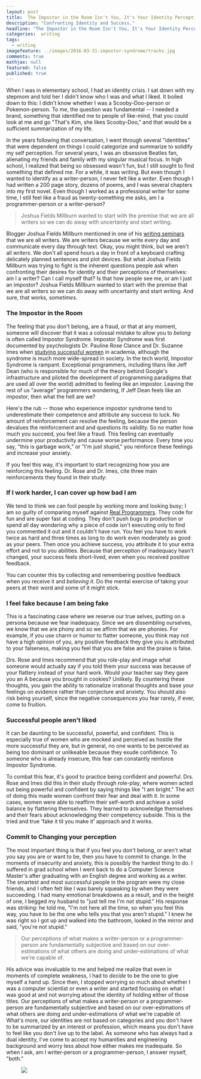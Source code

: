 ```yaml
---
layout: post
title:  The Impostor in the Room Isn't You, It's Your Identity Perception
description: "Confronting Identity and Success."
headline: "The Impostor in the Room Isn't You, It's Your Identity Perception"
categories:  writing
tags: 
  - writing
imagefeature: ../images/2016-03-31-impostor-syndrome/tracks.jpg
comments: true
mathjax: null
featured: false
published: true
---
```

When I was in elementary school, I had an identity crisis. I sat down with my stepmom and told her I didn't know who I was and what I liked. It boiled down to this: I didn't know whether I was a Scooby-Doo-person or Pokemon-person. To me, the question was fundamental -- I needed a brand, something that identified me to people of like-mind, that you could look at me and go "That's Kim, she likes Scooby-Doo," and that would be a sufficient summarization of my life.

In the years following that conversation, I went through several "identities" that were dependent on things I could categorize and summarize to solidify my self perception. For several years, I was an obsessive Beatles fan, alienating my friends and family with my singular musical focus. In high school, I realized that being so obsessed wasn't fun, but I still sought to find something that defined me. For a while, it was writing. But even though I wanted to identify as a writer-person, I never felt like a *writer*. Even though I had written a 200 page story, dozens of poems, and I was several chapters into my first novel. Even though I worked as a professional writer for some time, I still feel like a fraud as twenty-something me asks, am I a programmer-person or a writer-person?

> Joshua Fields Millburn wanted to start with the premise that we are all writers so we can do away with uncertainty and start writing. 

Blogger Joshua Fields Millburn mentioned in one of his [writing seminars](http://www.theminimalists.com/class/) that we are all writers. We are writers because we write every day and communicate every day through text. Okay, you might think, but we aren't all *writers*. We don't all spend hours a day in front of a keyboard crafting delicately planned sentences and plot devices. But what Joshua Fields Millburn was trying to fight is the inherent questions people ask when confronting their desires for identity and their perceptions of themselves: am I a writer? Can I call myself that? Is that how people see me, or am I just an impostor? Joshua Fields Millburn wanted to start with the premise that we are all writers so we can do away with uncertainty and start writing. And sure, that works, *sometimes*.

### The Impostor in the Room
The feeling that you don't belong, are a fraud, or that at any moment, someone will discover that it was a colossal mistake to allow you to *belong* is often called Impostor Syndrome. Impostor Syndrome was first documented by psychologists Dr. Pauline Rose Clance and Dr. Suzanne Imes when [studying successful women](http://www.paulineroseclance.com/pdf/ip_high_achieving_women.pdf) in academia, although the syndrome is much more wide-spread in society. In the tech world, Impostor Syndrome is rampant. Exceptional programmers, including titans like Jeff Dean (who is responsible for much of the theory behind Google's infrastructure and piloted the development of programming paradigms that are used all over the world) admitted to feeling like an impostor. Leaving the rest of us "average" programmers wondering, If Jeff Dean feels like an impostor, then what the hell are we?

Here's the rub -- those who experience impostor syndrome tend to underestimate their competence and attribute any success to luck. No amount of reinforcement can resolve the feeling, because the person devalues the reinforcement and and questions its validity. So no matter how much you succeed, you feel like a fraud. This feeling can eventually undermine your productivity and cause worse performance. Every time you say, "this is garbage work," or "I'm just stupid," you reinforce these feelings and increase your anxiety. 

If you feel this way, it's important to start recognizing how you are reinforcing this feeling. Dr. Rose and Dr. Imes, cite three main reinforcements they found in their study:

### If I work harder, I can cover up how bad I am
We tend to think we can fool people by working more and looking busy; I am so guilty of comparing myself against [Real Programmers](http://www.businessinsider.com/syndromes-drive-coders-crazy-2014-3). They code for fun and are super fast at coding. They don't push bugs to production or spend all day wondering why a piece of code isn't executing only to find you commented it out and it couldn't have run. You feel you have to work twice as hard and three times as long to do work even moderately as good as your peers. Then once you achieve success, you attribute it to your extra effort and not to you abilities. Because that perception of inadequacy hasn't changed, your success feels short-lived, even when you received positive feedback.

You can counter this by collecting and remembering positive feedback when you receive it and *believing it*. Do the mental exercise of taking your peers at their word and some of it might stick.

### I feel fake because I am being fake
This is a fascinating case where we reserve our true selves, putting on a persona because we fear inadequacy. Since we are dissembling ourselves, we know that we are phony and so we affirm that we are phonies. For example, if you use charm or humor to flatter someone, you think may not have a high opinion of you, any positive feedback they give you is attributed to your falseness, making you feel that you are false and the praise is false. 


Drs. Rose and Imes recommend that you role-play and image what someone would actually say if you told them your success was because of your flattery instead of your hard work. Would your teacher say they gave you an A because you brought in cookies? Unlikely. By countering these thoughts, you gain the ability to rationalize irrational thoughts and base your feelings on evidence rather than conjecture and anxiety. You should also risk being yourself, since the negative consequences you fear rarely, if ever, come to fruition.
 
### Successful people aren't liked
It can be daunting to be successful, powerful, and confident. This is especially true of women who are mocked and perceived as hostile the more successful they are, but in general, no one wants to be perceived as being too dominant or unlikeable because they exude confidence. To someone who is already insecure, this fear can constantly reinforce Impostor Syndrome. 

To combat this fear, it's good to practice being confident and powerful. Drs. Rose and Imes did this in their study through role-play, where women acted out being powerful and confident by saying things like "I am bright." The act of doing this made women confront their fear and deal with it. In some cases, women were able to reaffirm their self-worth and achieve a solid balance by flattering themselves. They learned to acknowledge themselves and their fears about acknowledging their competency subside. This is the tried and true 'fake it til you make it' approach and it works.

### Commit to Changing your perception
The most important thing is that if you feel you don't belong, or aren't what you say you are or want to be, then you have to commit to change. In the moments of insecurity and anxiety, this is possibly the hardest thing to do. I suffered in grad school when I went back to do a Computer Science Master's after graduating with an English degree and working as a writer. The smartest and most successful people in the program were my close friends, and I often felt like I was barely squeaking by when they were succeeding. I had many emotional breakdowns as a result, and in the height of one, I begged my husband to "just tell me I'm not stupid." His response was striking: he told me, "I'm not here all the time, so when you feel this way, you have to be the one who tells you that you aren't stupid." I knew he was right so I got up and walked into the bathroom, looked in the mirror and said, "you're not stupid." 

> Our perceptions of what makes a writer-person or a programmer-person are fundamentally subjective and based on our over-estimations of what others are doing and under-estimations of what we're capable of.

His advice was invaluable to me and helped me realize that even in moments of complete weakness, I had to *decide* to be the one to give myself a hand up. Since then, I stopped worrying so much about whether I was a computer scientist or even a writer and started focusing on what I was good at and not worrying about the identity of holding either of those titles. Our perceptions of what makes a writer-person or a programmer-person are fundamentally subjective and based on our over-estimations of what others are doing and under-estimations of what we're capable of. What's more, our identities are not based on categories and you don't have to be summarized by an interest or profession, which means you don't have to feel like you don't live up to the label. As someone who has always had a dual identity, I've come to accept my humanities and engineering background and worry less about how either makes me inadequate. So when I ask, am I writer-person or a programmer-person, I answer myself, "both."

<figure>
	<a href="{{ site.url }}/images/2016-03-31-impostor-syndrome/impostor-syndrome.jpg"><img src="{{ site.url }}/images/2016-03-31-impostor-syndrome/impostor-syndrome.jpg"></a>
</figure>
